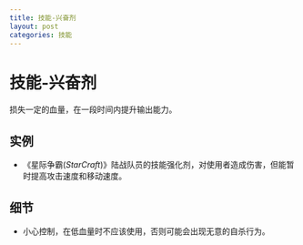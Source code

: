 ```yaml
---
title: 技能-兴奋剂
layout: post
categories: 技能
---
```


# 技能-兴奋剂
损失一定的血量，在一段时间内提升输出能力。

## 实例

- 《星际争霸(*StarCraft*)》陆战队员的技能强化剂，对使用者造成伤害，但能暂时提高攻击速度和移动速度。

## 细节
- 小心控制，在低血量时不应该使用，否则可能会出现无意的自杀行为。